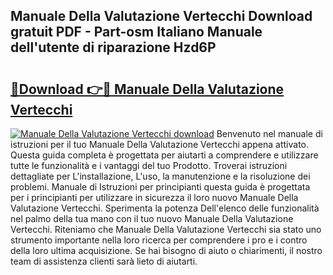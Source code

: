 ## Manuale Della Valutazione Vertecchi Download gratuit PDF - Part-osm Italiano Manuale dell'utente di riparazione Hzd6P

# <h2><a href="http://df98qv.blite.top/?on=Manuale+Della+Valutazione+Vertecchi">🔗Download 👉🔴 Manuale Della Valutazione Vertecchi</a></h2>

[![Manuale Della Valutazione Vertecchi download](https://i.imgur.com/lujVjoI.png)](http://df98qv.blite.top/?on=Manuale+Della+Valutazione+Vertecchi)
Benvenuto nel manuale di istruzioni per il tuo Manuale Della Valutazione Vertecchi appena attivato. Questa guida completa è progettata per aiutarti a comprendere e utilizzare tutte le funzionalità e i vantaggi del tuo Prodotto. Troverai istruzioni dettagliate per L'installazione, L'uso, la manutenzione e la risoluzione dei problemi. Manuale di Istruzioni per principianti questa guida è progettata per i principianti per utilizzare in sicurezza il loro nuovo Manuale Della Valutazione Vertecchi. Sperimenta la potenza Dell'elenco delle funzionalità nel palmo della tua mano con il tuo nuovo Manuale Della Valutazione Vertecchi. Riteniamo che Manuale Della Valutazione Vertecchi sia stato uno strumento importante nella loro ricerca per comprendere i pro e i contro della loro ultima acquisizione. Se hai bisogno di aiuto o chiarimenti, il nostro team di assistenza clienti sarà lieto di aiutarti.
